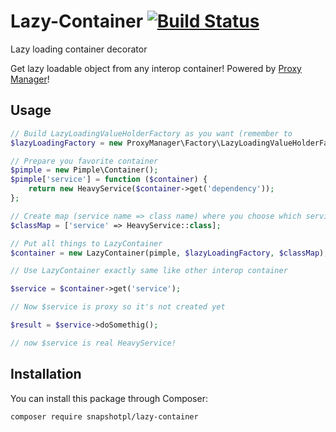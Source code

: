 # Lazy-Container [![Build Status](https://travis-ci.org/snapshotpl/lazy-container.svg?branch=master)](https://travis-ci.org/snapshotpl/lazy-container)
Lazy loading container decorator

Get lazy loadable object from any interop container! Powered by [Proxy Manager](https://github.com/Ocramius/ProxyManager)!

## Usage

```php
// Build LazyLoadingValueHolderFactory as you want (remember to
$lazyLoadingFactory = new ProxyManager\Factory\LazyLoadingValueHolderFactory();

// Prepare you favorite container
$pimple = new Pimple\Container();
$pimple['service'] = function ($container) {
    return new HeavyService($container->get('dependency'));
};

// Create map (service name => class name) where you choose which services should be lazy loaded
$classMap = ['service' => HeavyService::class];

// Put all things to LazyContainer
$container = new LazyContainer(pimple, $lazyLoadingFactory, $classMap);

// Use LazyContainer exactly same like other interop container

$service = $container->get('service');

// Now $service is proxy so it's not created yet

$result = $service->doSomethig();

// now $service is real HeavyService!
```

## Installation

You can install this package through Composer:

```
composer require snapshotpl/lazy-container
```
